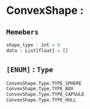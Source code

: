 
# ConvexShape : 
## ```Memebers```    
```rust
shape_type : int = 0  
data : List[float] = []  
```

## ``[ENUM]`` : `Type`    
```python
ConvexShape.Type.TYPE_SPHERE
ConvexShape.Type.TYPE_BOX
ConvexShape.Type.TYPE_CAPSULE
ConvexShape.Type.TYPE_HULL
```

